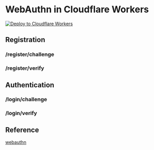# WebAuthn in Cloudflare Workers

[![Deploy to Cloudflare Workers](https://deploy.workers.cloudflare.com/button)](https://deploy.workers.cloudflare.com/?url=https://github.com/AprilNEA/webauthn-workers)

## Registration

### /register/challenge

### /register/verify


## Authentication

### /login/challenge

### /login/verify

## Reference

[webauthn](https://github.com/passwordless-id/webauthn)
